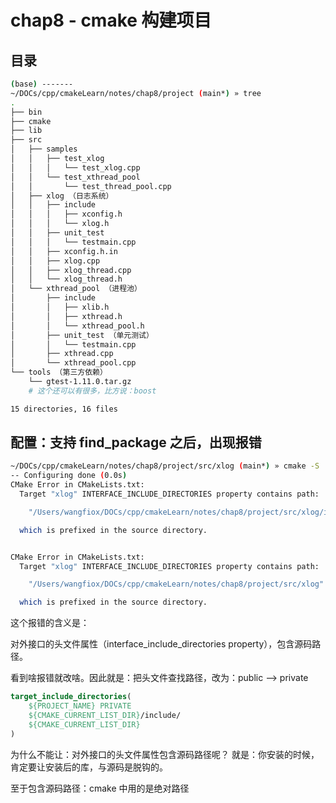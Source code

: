 # chap8 - cmake 构建项目

## 目录

```sh
(base) -------
~/DOCs/cpp/cmakeLearn/notes/chap8/project (main*) » tree
.
├── bin
├── cmake
├── lib
├── src
│   ├── samples
│   │   ├── test_xlog
│   │   │   └── test_xlog.cpp
│   │   └── test_xthread_pool
│   │       └── test_thread_pool.cpp
│   ├── xlog （日志系统）
│   │   ├── include
│   │   │   ├── xconfig.h
│   │   │   └── xlog.h
│   │   ├── unit_test
│   │   │   └── testmain.cpp
│   │   ├── xconfig.h.in
│   │   ├── xlog.cpp
│   │   ├── xlog_thread.cpp
│   │   └── xlog_thread.h
│   └── xthread_pool （进程池）
│       ├── include
│       │   ├── xlib.h
│       │   ├── xthread.h
│       │   └── xthread_pool.h
│       ├── unit_test （单元测试）
│       │   └── testmain.cpp
│       ├── xthread.cpp
│       └── xthread_pool.cpp
└── tools （第三方依赖）
    └── gtest-1.11.0.tar.gz
    # 这个还可以有很多，比方说：boost

15 directories, 16 files
```

## 配置：支持 find_package 之后，出现报错

```sh
~/DOCs/cpp/cmakeLearn/notes/chap8/project/src/xlog (main*) » cmake -S . -B build                                                                                   1 ↵ wangfiox@wangjins-MacBook-Pro
-- Configuring done (0.0s)
CMake Error in CMakeLists.txt:
  Target "xlog" INTERFACE_INCLUDE_DIRECTORIES property contains path:

    "/Users/wangfiox/DOCs/cpp/cmakeLearn/notes/chap8/project/src/xlog/include/"

  which is prefixed in the source directory.


CMake Error in CMakeLists.txt:
  Target "xlog" INTERFACE_INCLUDE_DIRECTORIES property contains path:

    "/Users/wangfiox/DOCs/cpp/cmakeLearn/notes/chap8/project/src/xlog"

  which is prefixed in the source directory.
```

这个报错的含义是：

对外接口的头文件属性（interface_include_directories property），包含源码路径。

看到啥报错就改啥。因此就是：把头文件查找路径，改为：public --> private

```cmake
target_include_directories(
    ${PROJECT_NAME} PRIVATE
    ${CMAKE_CURRENT_LIST_DIR}/include/
    ${CMAKE_CURRENT_LIST_DIR}
)
```

为什么不能让：对外接口的头文件属性包含源码路径呢？
就是：你安装的时候，肯定要让安装后的库，与源码是脱钩的。

至于包含源码路径：cmake 中用的是绝对路径
